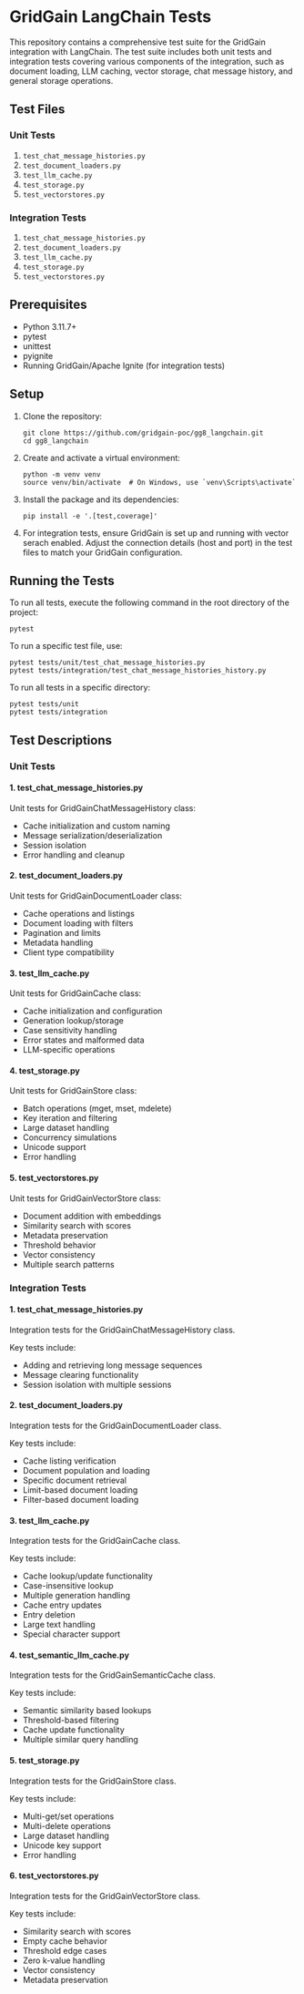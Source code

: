 # GridGain LangChain Tests

This repository contains a comprehensive test suite for the GridGain integration with LangChain. The test suite includes both unit tests and integration tests covering various components of the integration, such as document loading, LLM caching, vector storage, chat message history, and general storage operations.

## Test Files

### Unit Tests
1. `test_chat_message_histories.py`
2. `test_document_loaders.py`
3. `test_llm_cache.py`
4. `test_storage.py`
5. `test_vectorstores.py`

### Integration Tests
1. `test_chat_message_histories.py`
2. `test_document_loaders.py`
3. `test_llm_cache.py`
4. `test_storage.py`
5. `test_vectorstores.py`

## Prerequisites

- Python 3.11.7+
- pytest
- unittest
- pyignite
- Running GridGain/Apache Ignite (for integration tests)

## Setup

1. Clone the repository:
   ```
   git clone https://github.com/gridgain-poc/gg8_langchain.git
   cd gg8_langchain
   ```

2. Create and activate a virtual environment:
   ```
   python -m venv venv
   source venv/bin/activate  # On Windows, use `venv\Scripts\activate`
   ```

3. Install the package and its dependencies:
   ```
   pip install -e '.[test,coverage]'
   ```
4. For integration tests, ensure GridGain is set up and running with vector serach enabled. Adjust the connection details (host and port) in the test files to match your GridGain configuration.

## Running the Tests

To run all tests, execute the following command in the root directory of the project:

```
pytest
```

To run a specific test file, use:

```
pytest tests/unit/test_chat_message_histories.py
pytest tests/integration/test_chat_message_histories_history.py
```

To run all tests in a specific directory:

```
pytest tests/unit
pytest tests/integration
```

## Test Descriptions

### Unit Tests

#### 1. test_chat_message_histories.py
Unit tests for GridGainChatMessageHistory class:
- Cache initialization and custom naming
- Message serialization/deserialization
- Session isolation
- Error handling and cleanup

#### 2. test_document_loaders.py
Unit tests for GridGainDocumentLoader class:
- Cache operations and listings
- Document loading with filters
- Pagination and limits
- Metadata handling
- Client type compatibility

#### 3. test_llm_cache.py
Unit tests for GridGainCache class:
- Cache initialization and configuration
- Generation lookup/storage
- Case sensitivity handling
- Error states and malformed data
- LLM-specific operations

#### 4. test_storage.py
Unit tests for GridGainStore class:
- Batch operations (mget, mset, mdelete)
- Key iteration and filtering
- Large dataset handling
- Concurrency simulations
- Unicode support
- Error handling

#### 5. test_vectorstores.py
Unit tests for GridGainVectorStore class:
- Document addition with embeddings
- Similarity search with scores
- Metadata preservation
- Threshold behavior
- Vector consistency
- Multiple search patterns

### Integration Tests

#### 1. test_chat_message_histories.py
Integration tests for the GridGainChatMessageHistory class.

Key tests include:
- Adding and retrieving long message sequences
- Message clearing functionality
- Session isolation with multiple sessions

#### 2. test_document_loaders.py
Integration tests for the GridGainDocumentLoader class.

Key tests include:
- Cache listing verification
- Document population and loading
- Specific document retrieval
- Limit-based document loading
- Filter-based document loading

#### 3. test_llm_cache.py
Integration tests for the GridGainCache class.

Key tests include:
- Cache lookup/update functionality
- Case-insensitive lookup
- Multiple generation handling
- Cache entry updates
- Entry deletion
- Large text handling
- Special character support

#### 4. test_semantic_llm_cache.py
Integration tests for the GridGainSemanticCache class.

Key tests include:
- Semantic similarity based lookups
- Threshold-based filtering
- Cache update functionality
- Multiple similar query handling

#### 5. test_storage.py
Integration tests for the GridGainStore class.

Key tests include:
- Multi-get/set operations
- Multi-delete operations
- Large dataset handling
- Unicode key support
- Error handling

#### 6. test_vectorstores.py
Integration tests for the GridGainVectorStore class.

Key tests include:
- Similarity search with scores
- Empty cache behavior
- Threshold edge cases
- Zero k-value handling
- Vector consistency
- Metadata preservation